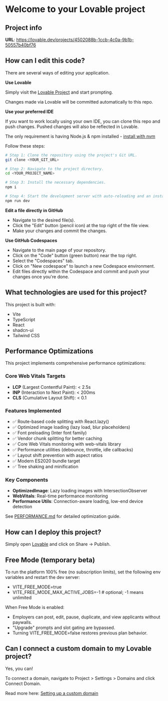 # Welcome to your Lovable project

## Project info

**URL**: https://lovable.dev/projects/4502088b-1ccb-4c0a-9b1b-50557b40bf76

## How can I edit this code?

There are several ways of editing your application.

**Use Lovable**

Simply visit the [Lovable Project](https://lovable.dev/projects/4502088b-1ccb-4c0a-9b1b-50557b40bf76) and start prompting.

Changes made via Lovable will be committed automatically to this repo.

**Use your preferred IDE**

If you want to work locally using your own IDE, you can clone this repo and push changes. Pushed changes will also be reflected in Lovable.

The only requirement is having Node.js & npm installed - [install with nvm](https://github.com/nvm-sh/nvm#installing-and-updating)

Follow these steps:

```sh
# Step 1: Clone the repository using the project's Git URL.
git clone <YOUR_GIT_URL>

# Step 2: Navigate to the project directory.
cd <YOUR_PROJECT_NAME>

# Step 3: Install the necessary dependencies.
npm i

# Step 4: Start the development server with auto-reloading and an instant preview.
npm run dev
```

**Edit a file directly in GitHub**

- Navigate to the desired file(s).
- Click the "Edit" button (pencil icon) at the top right of the file view.
- Make your changes and commit the changes.

**Use GitHub Codespaces**

- Navigate to the main page of your repository.
- Click on the "Code" button (green button) near the top right.
- Select the "Codespaces" tab.
- Click on "New codespace" to launch a new Codespace environment.
- Edit files directly within the Codespace and commit and push your changes once you're done.

## What technologies are used for this project?

This project is built with:

- Vite
- TypeScript
- React
- shadcn-ui
- Tailwind CSS

## Performance Optimizations

This project implements comprehensive performance optimizations:

### Core Web Vitals Targets
- **LCP** (Largest Contentful Paint): < 2.5s
- **INP** (Interaction to Next Paint): < 200ms
- **CLS** (Cumulative Layout Shift): < 0.1

### Features Implemented
- ✅ Route-based code splitting with React.lazy()
- ✅ Optimized image loading (lazy load, blur placeholders)
- ✅ Font preloading (Inter font family)
- ✅ Vendor chunk splitting for better caching
- ✅ Core Web Vitals monitoring with web-vitals library
- ✅ Performance utilities (debounce, throttle, idle callbacks)
- ✅ Layout shift prevention with aspect ratios
- ✅ Modern ES2020 bundle target
- ✅ Tree shaking and minification

### Key Components
- **OptimizedImage**: Lazy loading images with IntersectionObserver
- **WebVitals**: Real-time performance monitoring
- **Performance Utils**: Connection-aware loading, low-end device detection

See [PERFORMANCE.md](./PERFORMANCE.md) for detailed optimization guide.

## How can I deploy this project?

Simply open [Lovable](https://lovable.dev/projects/4502088b-1ccb-4c0a-9b1b-50557b40bf76) and click on Share -> Publish.

## Free Mode (temporary beta)

To run the platform 100% free (no subscription limits), set the following env variables and restart the dev server:

- VITE_FREE_MODE=true
- VITE_FREE_MODE_MAX_ACTIVE_JOBS=-1   # optional; -1 means unlimited

When Free Mode is enabled:
- Employers can post, edit, pause, duplicate, and view applicants without paywalls.
- "Upgrade" prompts and slot gating are bypassed.
- Turning VITE_FREE_MODE=false restores previous plan behavior.

## Can I connect a custom domain to my Lovable project?

Yes, you can!

To connect a domain, navigate to Project > Settings > Domains and click Connect Domain.

Read more here: [Setting up a custom domain](https://docs.lovable.dev/features/custom-domain#custom-domain)